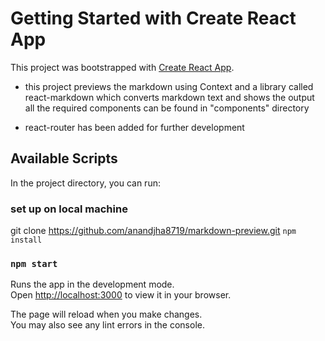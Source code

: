 # Getting Started with Create React App

This project was bootstrapped with [Create React App](https://github.com/facebook/create-react-app).

* this project previews the markdown using Context and a library called react-markdown which converts markdown text and shows the output
all the required components can be found in "components" directory

* react-router has been added for further development



## Available Scripts

In the project directory, you can run:

### set up on local machine
git clone https://github.com/anandjha8719/markdown-preview.git
`npm install`

### `npm start`

Runs the app in the development mode.\
Open [http://localhost:3000](http://localhost:3000) to view it in your browser.



The page will reload when you make changes.\
You may also see any lint errors in the console.

